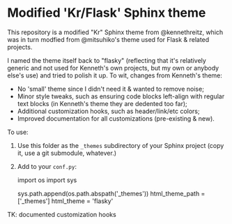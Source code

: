 # Modified 'Kr/Flask' Sphinx theme

This repository is a modified "Kr" Sphinx theme from @kennethreitz, which was
in turn modfied from @mitsuhiko's theme used for Flask & related projects.

I named the theme itself back to "flasky" (reflecting that it's relatively
generic and not used for Kenneth's own projects, but my own or anybody else's
use) and tried to polish it up. To wit, changes from Kenneth's theme:

* No 'small' theme since I didn't need it & wanted to remove noise;
* Minor style tweaks, such as ensuring code blocks left-align with regular text
  blocks (in Kenneth's theme they are dedented too far);
* Additional customization hooks, such as header/link/etc colors;
* Improved documentation for all customizations (pre-existing & new).

To use:

1. Use this folder as the `_themes` subdirectory of your Sphinx project (copy
   it, use a git submodule, whatever.)
2. Add to your `conf.py`:

    import os
    import sys

    sys.path.append(os.path.abspath('_themes'))
    html_theme_path = ['_themes']
    html_theme = 'flasky'

TK: documented customization hooks
